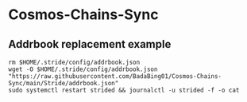 # Cosmos-Chains-Sync
## Addrbook replacement example

```sudo systemctl stop strided
rm $HOME/.stride/config/addrbook.json
wget -O $HOME/.stride/config/addrbook.json "https://raw.githubusercontent.com/BadaBing01/Cosmos-Chains-Sync/main/Stride/addrbook.json"
sudo systemctl restart strided && journalctl -u strided -f -o cat
